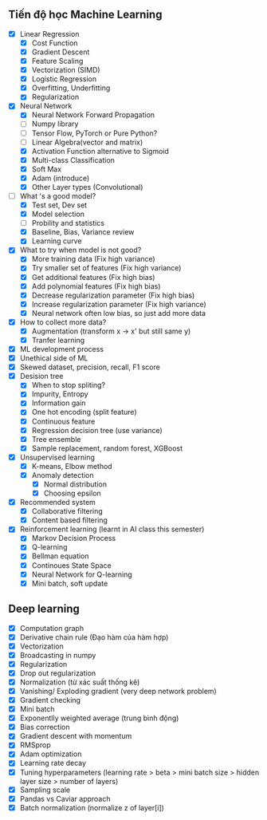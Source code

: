 ## Tiến độ học Machine Learning

- [x] Linear Regression
  - [x] Cost Function
  - [x] Gradient Descent
  - [x] Feature Scaling
  - [x] Vectorization (SIMD)
  - [x] Logistic Regression
  - [x] Overfitting, Underfitting
  - [x] Regularization

- [x] Neural Network
  - [x] Neural Network Forward Propagation
  - [ ] Numpy library
  - [ ] Tensor Flow, PyTorch or Pure Python?
  - [ ] Linear Algebra(vector and matrix)
  - [x] Activation Function alternative to Sigmoid
  - [x] Multi-class Classification
  - [x] Soft Max
  - [x] Adam (introduce)
  - [x] Other Layer types (Convolutional)
- [ ] What 's a good model?
  - [x] Test set, Dev set
  - [x] Model selection
  - [ ] Probility and statistics
  - [x] Baseline, Bias, Variance review
  - [x] Learning curve
- [x] What to try when model is not good?
  - [x] More training data (Fix high variance)
  - [x] Try smaller set of features (Fix high variance)
  - [x] Get additional features (Fix high bias)
  - [x] Add polynomial features (Fix high bias)
  - [x] Decrease regularization parameter (Fix high bias)
  - [x] Increase regularization parameter (Fix high variance)
  - [x] Neural network often low bias, so just add more data
- [x] How to collect more data?
  - [x] Augmentation (transform x -> x' but still same y)
  - [x] Tranfer learning
- [x] ML development process
- [x] Unethical side of ML
- [x] Skewed dataset, precision, recall, F1 score
- [x] Desision tree
  - [x] When to stop spliting?
  - [x] Impurity, Entropy
  - [x] Information gain
  - [x] One hot encoding (split feature)
  - [x] Continuous feature
  - [x] Regression decision tree (use variance)
  - [x] Tree ensemble
  - [x] Sample replacement, random forest, XGBoost
- [x] Unsupervised learning
  - [x] K-means, Elbow method
  - [x] Anomaly detection
    - [x] Normal distribution
    - [x] Choosing epsilon
- [x] Recommended system
  - [x]  Collaborative filtering 
  - [x]  Content based filtering
- [x] Reinforcement learning (learnt in AI class this semester)
  - [x] Markov Decision Process
  - [x] Q-learning
  - [x] Bellman equation
  - [x] Continoues State Space
  - [x] Neural Network for Q-learning
  - [x] Mini batch, soft update

## Deep learning

  - [x] Computation graph
  - [x] Derivative chain rule (Đạo hàm của hàm hợp)
  - [x] Vectorization
  - [x] Broadcasting in numpy
  - [x] Regularization
  - [x] Drop out regularization
  - [x] Normalization (từ xác suất thống kê)
  - [x] Vanishing/ Exploding gradient (very deep network problem)
  - [x] Gradient checking
  - [x] Mini batch
  - [x] Exponentlly weighted average (trung bình động)
  - [x] Bias correction
  - [x] Gradient descent with momentum
  - [x] RMSprop
  - [x] Adam optimization
  - [x] Learning rate decay
  - [x] Tuning hyperparameters (learning rate > beta > mini batch size > hidden layer size > number of layers)
  - [x] Sampling scale
  - [x] Pandas vs Caviar approach
  - [x] Batch normalization (normalize z of layer[i])